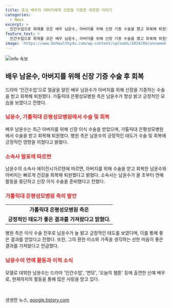 ```yaml
---
title: 효심 배우의 아버지에게 신장을 기증한 따뜻한 이야기
categories:
  - News
excerpt: >
  인간수업으로 화제를 모은 배우 남윤수, 아버지를 위해 신장 기증 수술을 했고 회복해 퇴원했다. 연예 활동을 중단한 그는 밝고 긍정적인 모습으로 신장 기증과 수술 과정을 이겨낸 모습을 보였다. 남윤수의 선한 마음이 좋은 결과를 가져온 것으로 보인다. 2014년 모델로 데뷔한 그는 인간수업, 연모, 오늘의 웹툰 등의 작품에 출연하여 주목받았다.
feature_text: >
  인간수업으로 화제를 모은 배우 남윤수, 아버지를 위해 신장 기증 수술을 했고 회복해 퇴원했다. 연예 활동을 중단한 그는 밝고 긍정적인 모습으로 신장 기증과 수술 과정을 이겨낸 모습을 보였다. 남윤수의 선한 마음이 좋은 결과를 가져온 것으로 보인다. 2014년 모델로 데뷔한 그는 인간수업, 연모, 오늘의 웹툰 등의 작품에 출연하여 주목받았다.
image: 'https://www.behealthy4u.com/wp-content/uploads/2024/06/unnamed-file.png'
---
```


<p><img src="https://www.behealthy4u.com/wp-content/uploads/2024/06/unnamed-file.png" alt="info 속보" /></p>

<h2 data-ke-size="size26">배우 남윤수, 아버지를 위해 신장 기증 수술 후 회복</h2>

<p data-ke-size="size16">드라마 '인간수업'으로 얼굴을 알린 배우 남윤수가 아버지를 위해 신장을 기증하는 수술을 받고 회복해 퇴원했다. 가톨릭대 은평성모병원 측은 남윤수가 항상 밝고 긍정적인 모습을 보였다고 전했다.</p>

<h3><b><span style="color: #ee2323;">남윤수, 가톨릭대 은평성모병원에서 수술 및 회복</span></b></h3>

<p data-ke-size="size16">배우 남윤수는 최근 아버지를 위해 신장 이식 수술을 받았으며, 가톨릭대 은평성모병원에서 수술을 받고 회복해 퇴원했다. 병원 측은 남윤수의 긍정적인 태도가 수술 및 회복에 긍정적인 영향을 끼쳤다고 밝혔다.</p>

<h3><b><span style="color: #ee2323;">소속사 발표에 따르면</span></b></h3>

<p data-ke-size="size16">남윤수의 소속사 에이전시가르텐에 따르면, 아버지를 위해 수술을 받고 회복한 남윤수와 아버지는 빠르게 건강을 회복해 퇴원했다고 밝혔다. 소속사는 남윤수가 올 초부터 연예 활동을 중단하고 신장 이식 수술을 준비했다고 전했다.</p>

<h3><b><span style="color: #ee2323;">가톨릭대 은평성모병원 측의 발언</span></b></h3>

<table>
<tbody>
<tr>
<td style="text-align: center; height: 17px;"><b> 가톨릭대 은평성모병원 측은 </b></td>
</tr>
<tr>
<td style="text-align: center; height: 17px;"><b> 긍정적인 태도가 좋은 결과를 가져왔다고 밝혔다. </b></td>
</tr>
</tbody>
</table>

<p data-ke-size="size16">병원 측은 이식 수술 전후로 남윤수가 늘 밝고 긍정적인 태도를 보였다며, 이를 통해 좋은 결과를 얻었다고 전했다. 또한, 그의 환한 미소와 가족을 생각하는 선한 마음이 좋은 결과를 가져왔다고 언급했다.</p>

<h3><b><span style="color: #ee2323;">남윤수의 연예 활동과 이적 소식</span></b></h3>

<p data-ke-size="size16">모델로 데뷔한 남윤수는 드라마 '인간수업', '연모', '오늘의 웹툰' 등에 출연한 신예 배우로, 현재까지의 활동을 통해 많은 사랑을 받고 있다.</p>

<p data-ke-size="size16">&nbsp;</p>
생생한 뉴스, <a href="https://qoogle.tistory.com" rel="dofollow">qoogle.tistory.com</a>


